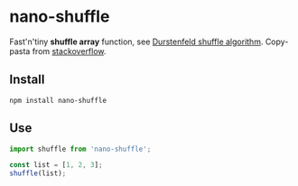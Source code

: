 # nano-shuffle

Fast'n'tiny **shuffle array** function, see [Durstenfeld shuffle algorithm](https://en.wikipedia.org/wiki/Fisher%E2%80%93Yates_shuffle#The_modern_algorithm). Copy-pasta from [stackoverflow](https://stackoverflow.com/a/12646864/978690).

## Install

```
npm install nano-shuffle
```

## Use

```javascript
import shuffle from 'nano-shuffle';

const list = [1, 2, 3];
shuffle(list);
```
